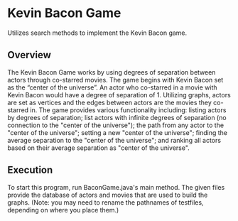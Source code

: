 # Kevin Bacon Game
Utilizes search methods to implement the Kevin Bacon game.

## Overview
The Kevin Bacon Game works by using degrees of separation between actors through co-starred movies. The game begins with Kevin Bacon set as the “center of the universe”. An actor who co-starred in a movie with Kevin Bacon would have a degree of separation of 1. Utilizing graphs, actors are set as vertices and the edges between actors are the movies they co-starred in. The game provides various functionality including: listing actors by degrees of separation; list actors with infinite degrees of separation (no connection to the "center of the universe"); the path from any actor to the "center of the universe"; setting a new "center of the universe"; finding the average separation to the "center of the universe"; and ranking all actors based on their average separation as "center of the universe".

## Execution
To start this program, run BaconGame.java's main method. The given files provide the database of actors and movies that are used to build the graphs. (Note: you may need to rename the pathnames of testfiles, depending on where you place them.)
